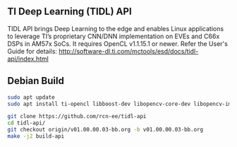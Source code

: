 TI Deep Learning (TIDL) API
---------------------------

TIDL API brings Deep Learning to the edge and enables Linux applications to leverage TI’s proprietary CNN/DNN implementation on EVEs and C66x DSPs in AM57x SoCs.  It requires OpenCL v1.1.15.1 or newer. Refer the User's Guide for details: http://software-dl.ti.com/mctools/esd/docs/tidl-api/index.html


Debian Build
---------------------------

```bash
sudo apt update
sudo apt install ti-opencl libboost-dev libopencv-core-dev libopencv-imgproc-dev libopencv-highgui-dev

git clone https://github.com/rcn-ee/tidl-api
cd tidl-api/
git checkout origin/v01.00.00.03-bb.org -b v01.00.00.03-bb.org
make -j2 build-api
```

